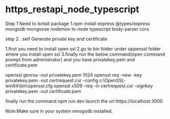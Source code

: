 
# https_restapi_node_typescript
Step 1
Need to isntall package
1.npm install express
    @types/express
    mongodb
    mongoose
    nodemon
    ts-node
    typescript
    body-parser
    cors

step 2 .
self Generate private key and certificate

1.first you need to install open ssl
2.go to bin folder under oppenssl folder where you install open ssl
3.finally run the below command(open command prompt from administrator) and you have  privatekey.pem and certificate.pem

openssl genrsa -out privatekey.pem 1024
openssl req -new -key privatekey.pem -out certrequest.csr -config c:\OpenSSL-win64\bin\openssl.cfg
openssl x509 -req -in certrequest.csr -signkey privatekey.pem -out certificate.pem

finally run the command 
npm run dev
launch the url https://localhost:3000

Note:Make sure in your system mnogodb installed.
